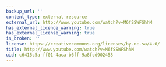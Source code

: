 ```yaml
---
backup_url: ''
content_type: external-resource
external_url: http://www.youtube.com/watch?v=M6fSSWFShhM
has_external_licence_warning: true
has_external_license_warning: true
is_broken: ''
license: https://creativecommons.org/licenses/by-nc-sa/4.0/
title: http://www.youtube.com/watch?v=M6fSSWFShhM
uid: c6415c5a-ff01-4aca-b6ff-9a8fcd902458
---
```


